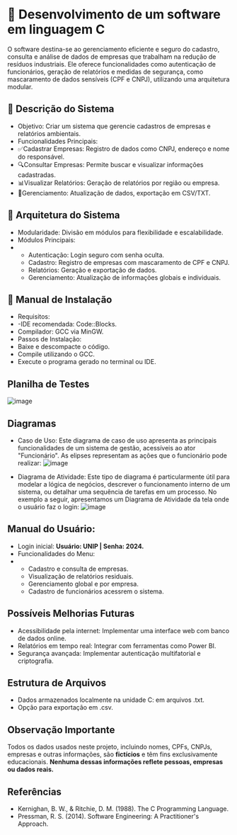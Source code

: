 # 🌟  Desenvolvimento de um software em linguagem C 

O software destina-se ao gerenciamento eficiente e seguro do cadastro, 
consulta e análise de dados de empresas que trabalham na redução de resíduos
industriais. Ele oferece funcionalidades como autenticação de funcionários, 
geração de relatórios e medidas de segurança, como mascaramento de dados sensíveis
(CPF e CNPJ), utilizando uma arquitetura modular.

## 🌟 Descrição do Sistema

- Objetivo: Criar um sistema que gerencie cadastros de empresas e relatórios ambientais.
- Funcionalidades Principais:
- ✅Cadastrar Empresas: Registro de dados como CNPJ, endereço e nome do responsável.
- 🔍Consultar Empresas: Permite buscar e visualizar informações cadastradas.
- 📊Visualizar Relatórios: Geração de relatórios por região ou empresa.
- 💾Gerenciamento: Atualização de dados, exportação em CSV/TXT.

## 🌟 Arquitetura do Sistema
- Modularidade: Divisão em módulos para flexibilidade e escalabilidade.
- Módulos Principais:
- - Autenticação: Login seguro com senha oculta.
  - Cadastro: Registro de empresas com mascaramento de CPF e CNPJ.
  - Relatórios: Geração e exportação de dados.
  - Gerenciamento: Atualização de informações globais e individuais.
 
 ## 🌟 Manual de Instalação
- Requisitos:
- -IDE recomendada: Code::Blocks.
- Compilador: GCC via MinGW.
- Passos de Instalação:
- Baixe e descompacte o código.
- Compile utilizando o GCC.
- Execute o programa gerado no terminal ou IDE.

## Planilha de Testes
![image](https://github.com/user-attachments/assets/61165d7d-9278-47fe-bc42-a209a7078dbe)

## Diagramas
- Caso de Uso:
Este diagrama de caso de uso apresenta as principais funcionalidades de um sistema 
de gestão, acessíveis ao ator "Funcionário". As elipses representam as ações que o 
funcionário pode realizar: ![image](https://github.com/user-attachments/assets/2591043c-c1bd-49ed-89d4-12f0b889124e)

- Diagrama de Atividade:
Este tipo de diagrama é particularmente útil para modelar a lógica de negócios, 
descrever o funcionamento interno de um sistema, ou detalhar uma sequência de 
tarefas em um processo. No exemplo a seguir, apresentamos um Diagrama de Atividade da tela onde o usuário 
faz o login: ![image](https://github.com/user-attachments/assets/8cfd2e83-e4d1-4ec5-bf7f-a2c8a27d2064)

## Manual do Usuário:
- Login inicial: **Usuário: UNIP | Senha: 2024.**
- Funcionalidades do Menu:
- - Cadastro e consulta de empresas.
  - Visualização de relatórios residuais.
  - Gerenciamento global e por empresa.
  - Cadastro de funcionários acessrem o sistema.

## Possíveis Melhorias Futuras
- Acessibilidade pela internet: Implementar uma interface web com banco de dados online.
- Relatórios em tempo real: Integrar com ferramentas como Power BI.
- Segurança avançada: Implementar autenticação multifatorial e criptografia.

## Estrutura de Arquivos
- Dados armazenados localmente na unidade C: em arquivos .txt.
- Opção para exportação em .csv.

## Observação Importante
Todos os dados usados neste projeto, incluindo nomes, CPFs, CNPJs, empresas e outras informações,
são **fictícios** e têm fins exclusivamente educacionais. 
**Nenhuma dessas informações reflete pessoas, empresas ou dados reais.**

## Referências
- Kernighan, B. W., & Ritchie, D. M. (1988). The C Programming Language.
- Pressman, R. S. (2014). Software Engineering: A Practitioner's Approach.
